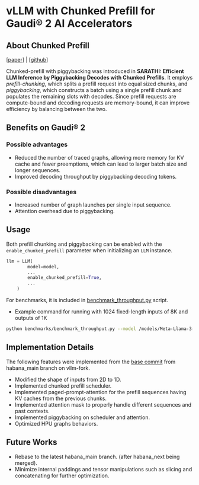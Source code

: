 # vLLM with Chunked Prefill for Gaudi® 2 AI Accelerators

## About Chunked Prefill
[[paper](https://arxiv.org/pdf/2308.16369)] | [[github](https://github.com/vllm-project/vllm/issues/3130)]

Chunked-prefill with piggybacking was introduced in **SARATHI: Efficient LLM Inference by Piggybacking Decodes with Chunked Prefills**. It employs *prefill-chunking*, which splits a prefill request into
equal sized chunks, and *piggybacking*, which constructs a batch using a single prefill chunk and populates the
remaining slots with decodes. Since prefill requests are compute-bound and decoding requests are memory-bound, it can improve efficiency by balancing between the two.

## Benefits on Gaudi® 2
### Possible advantages
- Reduced the number of traced graphs, allowing more memory for KV cache and fewer preemptions, which can lead to larger batch size and longer sequences.
- Improved decoding throughput by piggybacking decoding tokens.

### Possible disadvantages
- Increased number of graph launches per single input sequence.
- Attention overhead due to piggybacking.

## Usage
Both prefill chunking and piggybacking can be enabled with the `enable_chunked_prefill` parameter when initializing an `LLM` instance.
```python
llm = LLM(
        model=model,
        ...
        enable_chunked_prefill=True,
        ...
    )
```
For benchmarks, it is included in [benchmark_throughput.py](./benchmarks/benchmark_throughput.py) script.
- Example command for running with 1024 fixed-length inputs of 8K and outputs of 1K
```bash
python benchmarks/benchmark_throughput.py --model /models/Meta-Llama-3-8B-Instruct/ --trust-remote-code --enforce-eager --num-prompts 1024  --input-len 8192 --output-len 1024 --max-num-batched-tokens 4096 --max-num-seqs 128 --enable-chunked-prefill
```

## Implementation Details
The following features were implemented from the [base commit](https://github.com/SqueezeBits/vllm-fork/commit/60df2350b9455fa1c87b319a300840df7267f49e) from habana_main branch on vllm-fork.
- Modified the shape of inputs from 2D to 1D.
- Implemented chunked prefill scheduler.
- Implemented paged-prompt-attention for the prefill sequences having KV caches from the previous chunks.
- Implemented attention mask to properly handle different sequences and past contexts.
- Implemented piggybacking on scheduler and attention.
- Optimized HPU graphs behaviors.

## Future Works
- Rebase to the latest habana_main branch. (after habana_next being merged).
- Minimize internal paddings and tensor manipulations such as slicing and concatenating for further optimization.
